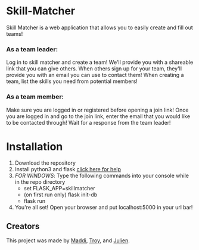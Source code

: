 # Skill-Matcher
Skill Matcher is a web application that allows you to easily create and fill out teams!

### As a team leader:
Log in to skill matcher and create a team! We'll provide you with a shareable link that you can give others.
When others sign up for your team, they'll provide you with an email you can use to contact them!
When creating a team, list the skills you need from potential members!

### As a team member:
Make sure you are logged in or registered before opening a join link!
Once you are logged in and go to the join link, enter the email that you would like to be contacted through!
Wait for a response from the team leader!

# Installation
1. Download the repository
2. Install python3 and flask [click here for help](https://flask.palletsprojects.com/en/1.1.x/installation/)
3. *FOR WINDOWS*: Type the following commands into your console while in the repo directory
    * set FLASK_APP=skillmatcher
    * (on first run only) flask init-db
    * flask run
4. You're all set! Open your browser and put localhost:5000 in your url bar!

## Creators
This project was made by [Maddi](https://github.com/mxddi), [Troy](https://github.com/lofikidtroy), and [Julien](https://github.com/JLambertazzo).
